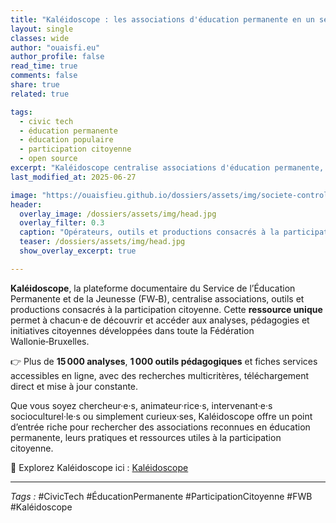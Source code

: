 ```yaml
---
title: "Kaléidoscope : les associations d'éducation permanente en un seul outil"
layout: single
classes: wide
author: "ouaisfi.eu"
author_profile: false
read_time: true
comments: false
share: true
related: true

tags:
  - civic tech
  - éducation permanente
  - éducation populaire
  - participation citoyenne
  - open source
excerpt: "Kaléidoscope centralise associations d'éducation permanente, outils et productions liées à la participation citoyenne — un atout pour renforcer la démocratie en Fédération Wallonie‑Bruxelles."
last_modified_at: 2025-06-27

image: "https://ouaisfieu.github.io/dossiers/assets/img/societe-controle-frictions.jpg"
header:
  overlay_image: /dossiers/assets/img/head.jpg
  overlay_filter: 0.3
  caption: "Opérateurs, outils et productions consacrés à la participation citoyenne"
  teaser: /dossiers/assets/img/head.jpg
  show_overlay_excerpt: true

---
```



**Kaléidoscope**, la plateforme documentaire du Service de l’Éducation Permanente et de la Jeunesse (FW‑B), centralise associations, outils et productions consacrés à la participation citoyenne. Cette **ressource unique** permet à chacun·e de découvrir et accéder aux analyses, pédagogies et initiatives citoyennes développées dans toute la Fédération Wallonie‑Bruxelles. 

👉 Plus de **15 000 analyses**, **1 000 outils pédagogiques** et fiches services accessibles en ligne, avec des recherches multicritères, téléchargement direct et mise à jour constante.

Que vous soyez chercheur·e·s, animateur·rice·s, intervenant·e·s socioculturel·le·s ou simplement curieux·ses, Kaléidoscope offre un point d’entrée riche pour rechercher des associations reconnues en éducation permanente, leurs pratiques et ressources utiles à la participation citoyenne.

📘 Explorez Kaléidoscope ici : [Kaléidoscope](https://educationpermanente.cfwb.be/kaleidoscope)

---

_Tags :_ #CivicTech #ÉducationPermanente #ParticipationCitoyenne #FWB #Kaléidoscope
